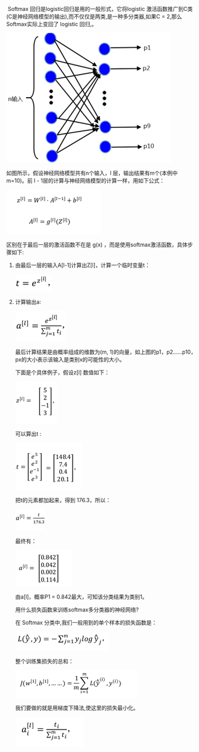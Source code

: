 ​         Softmax 回归是logistic回归是用的一般形式，它将logistic 激活函数推广到C类(C是神经网络模型的输出),而不仅仅是两类,是一种多分类器,如果C = 2,那么Softmax实际上变回了 logistic 回归,。

![1548317754258](assets/1548317754258.png)

如图所示，假设神经网络模型共有n个输入，l 层，输出结果有m个(本例中m=10)。前 l - 1层的计算与神经网络模型的计算一样，用如下公式：

![1548318291188](assets/1548318291188.png)

区别在于最后一层的激活函数不在是 g(x) ，而是使用softmax激活函数，具体步骤如下:

1. 由最后一层的输入A[l-1]计算出Z[l]，计算一个临时变量t：

   ![1548318591970](assets/1548318591970.png)

   

2. 计算输出a:

   ![1548319166141](assets/1548319166141.png)

   最后计算结果是由概率组成的维数为(m, 1)的向量，如上图的p1，p2……p10，px的大小表示该输入是类别x的可能性的大小。

   下面是个具体例子，假设z[l] 数值如下：

   ![1548320352230](assets/1548320352230.png)

   可以算出t :

   ![1548320441218](assets/1548320441218.png)

   把t的元素都加起来，得到 176.3，所以：

   ![1548320536120](assets/1548320536120.png)

   最终有：

   ![1548320747200](assets/1548320747200.png)

   由a[l]，概率P1 = 0.842最大，可知该分类结果为类别1。

   

   用什么损失函数来训练softmax多分类器的神经网络?

   在 Softmax 分类中,我们一般用到的单个样本的损失函数是：

   ![1548321310900](assets/1548321310900.png)

   整个训练集损失的总和：

   ![1548321236579](assets/1548321236579.png)

   我们要做的就是用梯度下降法,使这里的损失最小化。

   

   

   

   

   

   

   

   

   

   

   

   

   

   ![1548319083672](assets/1548319083672.png)

   

   

   

   

   

   

   

   

   









